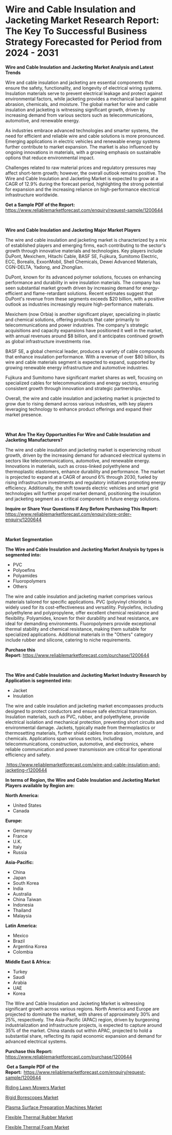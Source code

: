 <p><h1>Wire and Cable Insulation and Jacketing Market Research Report: The Key To Successful Business Strategy Forecasted for Period from 2024 - 2031</h1></p><p><strong>Wire and Cable Insulation and Jacketing Market Analysis and Latest Trends</strong></p>
<p><p>Wire and cable insulation and jacketing are essential components that ensure the safety, functionality, and longevity of electrical wiring systems. Insulation materials serve to prevent electrical leakage and protect against environmental factors, while jacketing provides a mechanical barrier against abrasion, chemicals, and moisture. The global market for wire and cable insulation and jacketing is witnessing significant growth, driven by increasing demand from various sectors such as telecommunications, automotive, and renewable energy. </p><p>As industries embrace advanced technologies and smarter systems, the need for efficient and reliable wire and cable solutions is more pronounced. Emerging applications in electric vehicles and renewable energy systems further contribute to market expansion. The market is also influenced by ongoing innovations in materials, with a growing emphasis on sustainable options that reduce environmental impact. </p><p>Challenges related to raw material prices and regulatory pressures may affect short-term growth; however, the overall outlook remains positive. The Wire and Cable Insulation and Jacketing Market is expected to grow at a CAGR of 12.9% during the forecast period, highlighting the strong potential for expansion and the increasing reliance on high-performance electrical infrastructure worldwide.</p></p>
<p><strong>Get a Sample PDF of the Report:&nbsp;</strong> <a href="https://www.reliablemarketforecast.com/enquiry/request-sample/1200644">https://www.reliablemarketforecast.com/enquiry/request-sample/1200644</a></p>
<p>&nbsp;</p>
<p><strong>Wire and Cable Insulation and Jacketing Major Market Players</strong></p>
<p><p>The wire and cable insulation and jacketing market is characterized by a mix of established players and emerging firms, each contributing to the sector's growth through innovative materials and technologies. Key players include DuPont, Mexichem, Hitachi Cable, BASF SE, Fujikura, Sumitomo Electric, ECC, Borealis, ExxonMobil, Shell Chemicals, Dewei Advanced Materials, CGN-DELTA, Yadong, and Zhonglian.</p><p>DuPont, known for its advanced polymer solutions, focuses on enhancing performance and durability in wire insulation materials. The company has seen substantial market growth driven by increasing demand for energy-efficient and flame-retardant solutions. Recent estimates suggest that DuPont's revenue from these segments exceeds $20 billion, with a positive outlook as industries increasingly require high-performance materials.</p><p>Mexichem (now Orbia) is another significant player, specializing in plastic and chemical solutions, offering products that cater primarily to telecommunications and power industries. The company's strategic acquisitions and capacity expansions have positioned it well in the market, with annual revenues around $8 billion, and it anticipates continued growth as global infrastructure investments rise.</p><p>BASF SE, a global chemical leader, produces a variety of cable compounds that enhance insulation performance. With a revenue of over $80 billion, its wire and cable materials segment is expected to expand, supported by growing renewable energy infrastructure and automotive industries.</p><p>Fujikura and Sumitomo have significant market shares as well, focusing on specialized cables for telecommunications and energy sectors, ensuring consistent growth through innovation and strategic partnerships.</p><p>Overall, the wire and cable insulation and jacketing market is projected to grow due to rising demand across various industries, with key players leveraging technology to enhance product offerings and expand their market presence.</p></p>
<p>&nbsp;</p>
<p><strong>What Are The Key Opportunities For Wire and Cable Insulation and Jacketing Manufacturers?</strong></p>
<p><p>The wire and cable insulation and jacketing market is experiencing robust growth, driven by the increasing demand for advanced electrical systems in sectors like telecommunications, automotive, and renewable energy. Innovations in materials, such as cross-linked polyethylene and thermoplastic elastomers, enhance durability and performance. The market is projected to expand at a CAGR of around 6% through 2030, fueled by rising infrastructure investments and regulatory initiatives promoting energy efficiency. Additionally, the shift towards electric vehicles and smart grid technologies will further propel market demand, positioning the insulation and jacketing segment as a critical component in future energy solutions.</p></p>
<p><strong>Inquire or Share Your Questions If Any Before Purchasing This Report:</strong> <a href="https://www.reliablemarketforecast.com/enquiry/pre-order-enquiry/1200644">https://www.reliablemarketforecast.com/enquiry/pre-order-enquiry/1200644</a></p>
<p>&nbsp;</p>
<p><strong>Market Segmentation</strong></p>
<p><strong>The Wire and Cable Insulation and Jacketing Market Analysis by types is segmented into:</strong></p>
<p><ul><li>PVC</li><li>Polyoefins</li><li>Polyamides</li><li>Fluoropolymers</li><li>Others</li></ul></p>
<p><p>The wire and cable insulation and jacketing market comprises various materials tailored for specific applications. PVC (polyvinyl chloride) is widely used for its cost-effectiveness and versatility. Polyolefins, including polyethylene and polypropylene, offer excellent chemical resistance and flexibility. Polyamides, known for their durability and heat resistance, are ideal for demanding environments. Fluoropolymers provide exceptional thermal stability and chemical resistance, making them suitable for specialized applications. Additional materials in the "Others" category include rubber and silicone, catering to niche requirements.</p></p>
<p><strong>Purchase this Report:&nbsp;</strong><a href="https://www.reliablemarketforecast.com/purchase/1200644">https://www.reliablemarketforecast.com/purchase/1200644</a></p>
<p>&nbsp;</p>
<p><strong>The Wire and Cable Insulation and Jacketing Market Industry Research by Application is segmented into:</strong></p>
<p><ul><li>Jacket</li><li>Insulation</li></ul></p>
<p><p>The wire and cable insulation and jacketing market encompasses products designed to protect conductors and ensure safe electrical transmission. Insulation materials, such as PVC, rubber, and polyethylene, provide electrical isolation and mechanical protection, preventing short circuits and environmental damage. Jackets, typically made from thermoplastics or thermosetting materials, further shield cables from abrasion, moisture, and chemicals. Applications span various sectors, including telecommunications, construction, automotive, and electronics, where reliable communication and power transmission are critical for operational efficiency and safety.</p></p>
<p><a href="https://www.reliablemarketforecast.com/wire-and-cable-insulation-and-jacketing-r1200644">&nbsp;https://www.reliablemarketforecast.com/wire-and-cable-insulation-and-jacketing-r1200644</a></p>
<p><strong>In terms of Region, the Wire and Cable Insulation and Jacketing Market Players available by Region are:</strong></p>
<p>
    <p> <strong> North America: </strong>
        <ul>
            <li>United States</li>
            <li>Canada</li>
        </ul>
        </p> 
    <p> <strong> Europe: </strong>
        <ul>
            <li>Germany</li>
            <li>France</li>
            <li>U.K.</li>
            <li>Italy</li>
            <li>Russia</li>
        </ul>
        </p> 
    <p> <strong> Asia-Pacific: </strong>
        <ul>
            <li>China</li>
            <li>Japan</li>
            <li>South Korea</li>
            <li>India</li>
            <li>Australia</li>
            <li>China Taiwan</li>
            <li>Indonesia</li>
            <li>Thailand</li>
            <li>Malaysia</li>
        </ul>
        </p> 
    <p> <strong> Latin America: </strong>
        <ul>
            <li>Mexico</li>
            <li>Brazil</li>
            <li>Argentina Korea</li>
            <li>Colombia</li>
        </ul>
        </p> 
    <p> <strong> Middle East & Africa: </strong>
        <ul>
            <li>Turkey</li>
            <li>Saudi</li>
            <li>Arabia</li>
            <li>UAE</li>
            <li>Korea</li>
        </ul>
    </p>
    </p>
<p><p>The Wire and Cable Insulation and Jacketing Market is witnessing significant growth across various regions. North America and Europe are projected to dominate the market, with shares of approximately 30% and 25%, respectively. The Asia-Pacific (APAC) region, driven by burgeoning industrialization and infrastructure projects, is expected to capture around 35% of the market. China stands out within APAC, projected to hold a substantial share, reflecting its rapid economic expansion and demand for advanced electrical systems.</p></p>
<p><strong>Purchase this Report: </strong><a href="https://www.reliablemarketforecast.com/purchase/1200644">https://www.reliablemarketforecast.com/purchase/1200644</a></p>
<p>&nbsp;<strong>Get a Sample PDF of the Report:&nbsp;&nbsp;</strong><a href="https://www.reliablemarketforecast.com/enquiry/request-sample/1200644">https://www.reliablemarketforecast.com/enquiry/request-sample/1200644</a></p>
<p><strong></strong></p>
<p><p><a href="https://www.linkedin.com/pulse/analyzing-riding-lawn-mowers-market-dynamics-growth-drivers-x6q2e?trackingId=3zm8t0%2FFQHSdhSeZofqQNw%3D%3D">Riding Lawn Mowers Market</a></p><p><a href="https://www.linkedin.com/pulse/emerging-rigid-borescopes-market-opportunities-analysis-investors-jml4e?trackingId=6eDvxQYlREiA1%2Fo6eSEysw%3D%3D">Rigid Borescopes Market</a></p><p><a href="https://github.com/ChiragRP21/Market-Research-Report-List-6/blob/main/plasma-surface-preparation-machines-market.md">Plasma Surface Preparation Machines Market</a></p><p><a href="https://issuu.com/reportprime-2/docs/flexible-thermal-rubber-market-size_a138f094a730bc">Flexible Thermal Rubber Market</a></p><p><a href="https://issuu.com/reportprime-2/docs/flexible-thermal-foam-market-size-2_8803fcd2a2fa42">Flexible Thermal Foam Market</a></p></p>